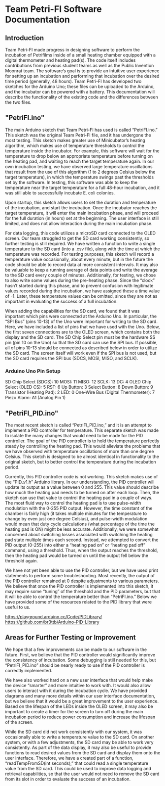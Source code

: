 # Team Petri-FI Software Documentation

## Introduction

Team Petri-FI made progress in designing software to perform the incubation of Petrifilms inside of a small heating chamber equipped with a digital thermometer and heating pad(s). The code itself includes contributions from previous student teams as well as the Public Invention Moonrat team. The software’s goal is to provide an intuitive user experience for setting up an incubation and performing that incubation over the desired time period (generally, 48 hours). Team Petri-FI has developed two sketches for the Arduino Uno; these files can be uploaded to the Arduino, and the incubator can be powered with a battery. This documentation will describe the functionality of the existing code and the differences between the two files.

## "PetriFI.ino"

The main Arduino sketch that Team Petri-FI has used is called “PetriFI.ino.” This sketch was the original Team Petri-FI file, and it has undergone the most testing. This sketch makes greater use of Minicubator’s heating algorithm, which makes use of temperature thresholds to control the temperature inside the incubator. For example, this software will wait for the temperature to drop below an appropriate temperature before turning on the heating pad, and waiting to reach the target temperature again. In our own incubation testing, we have observed large temperature oscillations that result from the use of this algorithm (1 to 2 degrees Celsius below the target temperature), in which the temperature swings past the thresholds set by the software. In testing, this software was able to keep the temperature near the target temperature for a full 48-hour incubation, and it was still able to successfully incubate E. coli colonies.

Upon startup, this sketch allows users to set the duration and temperature of the incubation, and start the incubation. Once the incubator reaches the target temperature, it will enter the main incubation phase, and will proceed for the full duration (in hours) set at the beginning. The user interface is still limited, and does not allow interaction during the main incubation phase.

For data logging, this code utilizes a microSD card connected to the OLED screen. Our team struggled to get the SD card working consistently, so further testing is still required. We have written a function to write a single temperature to the SD card (into a .csv file), along with the time at which the temperature was recorded. For testing purposes, this sketch will record a temperature value occasionally, about every minute, but in the future the code should be able to record data at more consistent intervals. It may also be valuable to keep a running average of data points and write the average to the SD card every couple of minutes. Additionally, for testing, we chose to also write some values during the pre-heating phase. Since the “clock” hasn’t started during this phase, and to prevent confusion with legitimate values recorded during the incubation, we have assigned these a time value of -1. Later, these temperature values can be omitted, since they are not as important in evaluating the success of a full incubation.

When adding the capabilities for the SD card, we found that it was important which pins were connected at the Arduino Uno. In particular, the “SPI Bus” (pins 10-13) of the Uno were important for writing to the SD card. Here, we have included a list of pins that we have used with the Uno. Below, the first seven connections are to the OLED screen, which contains both the display and the SD card. The SD Chip Select pin must be the hardware SS pin (pin 10 on the Uno) so that the SD card can use the SPI bus. If possible, all of pins 10-13 should be connected as described below in order to utilize the SD card. The screen itself will work even if the SPI bus is not used, but the SD card requires the SPI bus (SDCS, MOSI, MISO, and SCLK). 

### Arduino Uno Pin Setup

SD Chip Select (SDCS):                  10
MOSI:                                   11
MISO:                                   12
SCLK:                                   13
DC:                                     4
OLED Chip Select (OLED CS):             5
RST:                                    6
Up Button:                              3
Select Button:                          8
Down Button:                            9
Transistor (Heating Pad):               2
LED:                                    0
One-Wire Bus (Digital Thermometer):     7
Piezo Alarm:                            A1 (Analog Pin 1)

## "PetriFI_PID.ino"

The most recent sketch is called “PetriFI_PID.ino,” and it is an attempt to implement a PID controller for temperature. This separate sketch was made to isolate the many changes that would need to be made for the PID controller. The goal of the PID controller is to hold the temperature perfectly steady by controlling the heating pad. This would alleviate the problems that we have observed with temperature oscillations of more than one degree Celsius. This sketch is designed to be almost identical in functionality to the original sketch, but to better control the temperature during the incubation period.

Currently, this PID controller code is not working. This sketch makes use of the “PID_v1.h” Arduino library. In our understanding, the PID controller will update its output as a value between 0 and 255. This value should describe how much the heating pad needs to be turned on after each loop. Then, the sketch can use that value to control the heating pad in a couple of ways. The most fluid way to control the heating pad is to use pulse-width modulation with the 0-255 PID output. However, the time constant of the chamber is fairly high (it takes multiple minutes for the temperature to change by even just one degree Celsius), and pulse-width modulation would mean that duty cycle calculations (what percentage of the time the heating pad is ON) might be less accurate. Additionally, we were somewhat concerned about switching losses associated with switching the heating pad state multiple times each second. Instead, we attempted to convert the PID output (0-255) into either a “heating pad on” or “heating pad off” command, using a threshold. Thus, when the output reaches the threshold, then the heating pad would be turned on until the output fell below the threshold again.

We have not yet been able to use the PID controller, but we have used print statements to perform some troubleshooting. Most recently, the output of the PID controller remained at 0 despite adjustments to various parameters. We believe that once the PID controller is implemented into this sketch, it may require some “tuning” of the threshold and the PID parameters, but that it will be able to control the temperature better than “PetriFI.ino.” Below we have provided some of the resources related to the PID library that were useful to us.

https://playground.arduino.cc/Code/PIDLibrary/
https://github.com/br3ttb/Arduino-PID-Library

## Areas for Further Testing or Improvement

We hope that a few improvements can be made to our software in the future. First, we believe that the PID controller would significantly improve the consistency of incubation. Some debugging is still needed for this, but “PetriFI_PID.ino” should be nearly ready to use if the PID controller is correctly implemented.

We have also worked hard on a new user interface that would help make the device “smarter” and more intuitive to work with. It would also allow users to interact with it during the incubation cycle. We have provided diagrams and many more details within our user interface documentation, but we believe that it would be a great improvement to the user experience. Based on the lifespan of the LEDs inside the OLED screen, it may also be important to create a timer for the screen to turn off during the main incubation period to reduce power consumption and increase the lifespan of the screen.

While the SD card did not work consistently with our system, it was occasionally able to write a temperature value to the SD card. On another system, or with a few adjustments, the SD card may be able to work very consistently. As part of the data display, it may also be useful to provide functions to read desired values from the SD card and display them onto the user interface. Therefore, we have a created part of a function, “readTempFromSD(int seconds),” that could read a single temperature value from the SD card. This could be used to improve data logging and retrieval capabilities, so that the user would not need to remove the SD card from its slot in order to evaluate the success of an incubation.